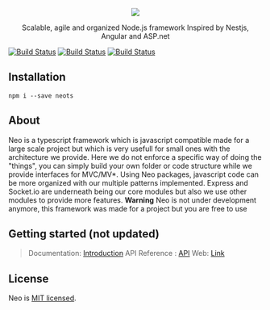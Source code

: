 <p align="center">
  <a href="https://github.com/underfisk/Neo"><img src="https://i.imgur.com/vcXHRrf.png"></a>
</p>
<p align="center">Scalable, agile and organized Node.js framework
Inspired by Nestjs, Angular and ASP.net</p>

[![Build Status](https://api.travis-ci.org/underfisk/neo.svg?branch=master)](https://travis-ci.org/underfisk/neo)
[![Build Status](https://img.shields.io/travis/underfisk/neo/master.svg?label=linux)](https://travis-ci.org/underfisk/neo)
[![Build Status](https://img.shields.io/badge/status-development-lightgrey.svg)](https://github.com/underfisk/neo)

## Installation
```npm
npm i --save neots
```

## About
Neo is a typescript framework which is javascript compatible made for a large scale project but which is very usefull for small ones with the architecture we provide.
Here we do not enforce a specific way of doing the "things", you can simply build your own folder or code structure while we provide interfaces for MVC/MV*.
Using Neo packages, javascript code can be more organized with our multiple patterns implemented. 
Express and Socket.io are underneath being our core modules but also we use other modules to provide more features.
**Warning** Neo is not under development anymore, this framework was made for a project but you are free to use 


## Getting started (not updated)
> Documentation: [Introduction](docs/introduction.md)
> API Reference : [API](api/index.html)
> Web: [Link](https://underfisk.github.io/neo/)

## License
Neo is [MIT licensed](LICENSE).










